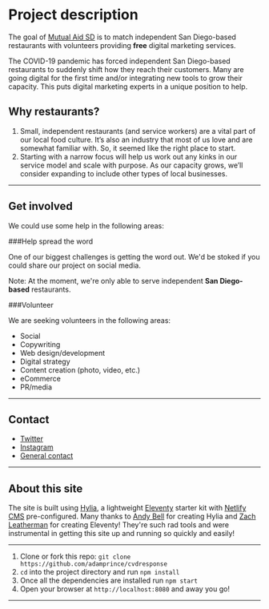# Project description

The goal of [Mutual Aid SD](https://mutualaidsd.com/) is to match independent San Diego-based restaurants with volunteers providing **free** digital marketing services.

The COVID-19 pandemic has forced independent San Diego-based restaurants to suddenly shift how they reach their customers. Many are going digital for the first time and/or integrating new tools to grow their capacity. This puts digital marketing experts in a unique position to help.

## Why restaurants?
1. Small, independent restaurants (and service workers) are a vital part of our local food culture. It’s also an industry that most of us love and are somewhat familiar with. So, it seemed like the right place to start.
2. Starting with a narrow focus will help us work out any kinks in our service model and scale with purpose. As our capacity grows, we’ll consider expanding to include other types of local businesses.

---

## Get involved

We could use some help in the following areas:

###Help spread the word

One of our biggest challenges is getting the word out. We'd be stoked if you could share our project on social media.

Note: At the moment, we're only able to serve independent **San Diego-based** restaurants.

###Volunteer

We are seeking volunteers in the following areas:

- Social
- Copywriting
- Web design/development
- Digital strategy
- Content creation (photo, video, etc.)
- eCommerce
- PR/media

---

## Contact

- [Twitter](https://mutualaidsd.com/)
- [Instagram](https://mutualaidsd.com/)
- [General contact](https://mutualaidsd.com/contact/)

---

## About this site

The site is built using [Hylia](https://github.com/hankchizljaw/hylia), a lightweight [Eleventy](https://11ty.io) starter kit with [Netlify CMS](https://www.netlifycms.org/) pre-configured. Many thanks to [Andy Bell](https://twitter.com/hankchizljaw/) for creating Hylia and [Zach Leatherman](https://twitter.com/zachleat) for creating Eleventy! They're such rad tools and were instrumental in getting this site up and running so quickly and easily!

---

1. Clone or fork this repo: `git clone https://github.com/adamprince/cvdresponse`
2. `cd` into the project directory and run `npm install`
3. Once all the dependencies are installed run `npm start`
4. Open your browser at `http://localhost:8080` and away you go!

---
